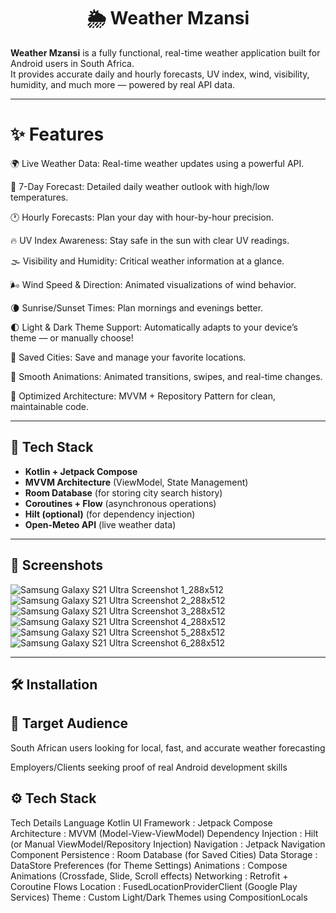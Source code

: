 <h1 align="center">🌦️ Weather Mzansi</h1>

**Weather Mzansi** is a fully functional, real-time weather application built for Android users in South Africa.  
It provides accurate daily and hourly forecasts, UV index, wind, visibility, humidity, and much more — powered by real API data.

---

# ✨ Features
🌍 Live Weather Data: Real-time weather updates using a powerful API.

📅 7-Day Forecast: Detailed daily weather outlook with high/low temperatures.

🕐 Hourly Forecasts: Plan your day with hour-by-hour precision.

🔥 UV Index Awareness: Stay safe in the sun with clear UV readings.

🌫️ Visibility and Humidity: Critical weather information at a glance.

🌬️ Wind Speed & Direction: Animated visualizations of wind behavior.

🌘 Sunrise/Sunset Times: Plan mornings and evenings better.

🌓 Light & Dark Theme Support: Automatically adapts to your device’s theme — or manually choose!

📂 Saved Cities: Save and manage your favorite locations.

🧹 Smooth Animations: Animated transitions, swipes, and real-time changes.

🧠 Optimized Architecture: MVVM + Repository Pattern for clean, maintainable code.

---

## 🚀 Tech Stack
- **Kotlin + Jetpack Compose**
- **MVVM Architecture** (ViewModel, State Management)
- **Room Database** (for storing city search history)
- **Coroutines + Flow** (asynchronous operations)
- **Hilt (optional)** (for dependency injection)
- **Open-Meteo API** (live weather data)

---

## 📸 Screenshots

![Samsung Galaxy S21 Ultra Screenshot 1_288x512](https://github.com/user-attachments/assets/085ff8c5-b5c0-4bfa-a27c-11dff03e761c)
![Samsung Galaxy S21 Ultra Screenshot 2_288x512](https://github.com/user-attachments/assets/de3d523e-ab22-49bd-a6b2-fe728f319e2a)
![Samsung Galaxy S21 Ultra Screenshot 3_288x512](https://github.com/user-attachments/assets/6075be0e-8617-480b-8354-9b229913e176)
![Samsung Galaxy S21 Ultra Screenshot 4_288x512](https://github.com/user-attachments/assets/9d9cb297-847c-4c7c-a250-6279e7007125)
![Samsung Galaxy S21 Ultra Screenshot 5_288x512](https://github.com/user-attachments/assets/261af834-ff8d-4248-be36-22893c36345d)
![Samsung Galaxy S21 Ultra Screenshot 6_288x512](https://github.com/user-attachments/assets/b9f376b6-e14a-4c5c-bdde-db53a5dd425d)

---

## 🛠️ Installation


## 📍 Target Audience
South African users looking for local, fast, and accurate weather forecasting

Employers/Clients seeking proof of real Android development skills

## ⚙️ Tech Stack

Tech	Details
Language	Kotlin
UI Framework          :	Jetpack Compose
Architecture          :	MVVM (Model-View-ViewModel)
Dependency Injection	: Hilt (or Manual ViewModel/Repository Injection)
Navigation	          : Jetpack Navigation Component
Persistence	          : Room Database (for Saved Cities)
Data Storage	        : DataStore Preferences (for Theme Settings)
Animations	          : Compose Animations (Crossfade, Slide, Scroll effects)
Networking	          : Retrofit + Coroutine Flows
Location	            : FusedLocationProviderClient (Google Play Services)
Theme	                : Custom Light/Dark Themes using CompositionLocals
